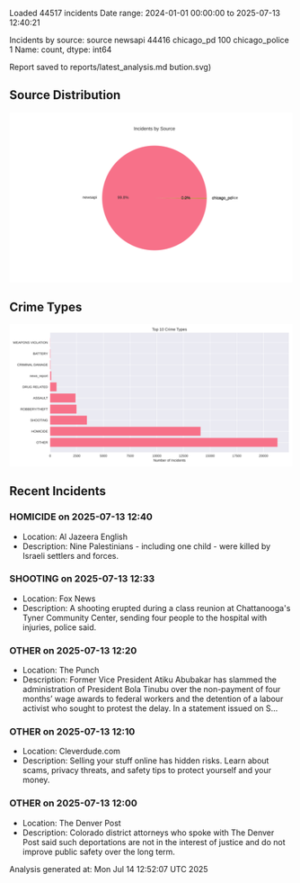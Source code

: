 
Loaded 44517 incidents
Date range: 2024-01-01 00:00:00 to 2025-07-13 12:40:21

Incidents by source:
source
newsapi           44416
chicago_pd          100
chicago_police        1
Name: count, dtype: int64

Report saved to reports/latest_analysis.md
bution.svg)

## Source Distribution
![Source Distribution](images/source_distribution.svg)

## Crime Types
![Crime Types](images/crime_types.svg)

## Recent Incidents

### HOMICIDE on 2025-07-13 12:40
- Location: Al Jazeera English
- Description: Nine Palestinians - including one child - were killed by Israeli settlers and forces.


### SHOOTING on 2025-07-13 12:33
- Location: Fox News
- Description: A shooting erupted during a class reunion at Chattanooga's Tyner Community Center, sending four people to the hospital with injuries, police said.


### OTHER on 2025-07-13 12:20
- Location: The Punch
- Description: Former Vice President Atiku Abubakar has slammed the administration of President Bola Tinubu over the non-payment of four months’ wage awards to federal workers and the detention of a labour activist who sought to protest the delay. In a statement issued on S…


### OTHER on 2025-07-13 12:10
- Location: Cleverdude.com
- Description: Selling your stuff online has hidden risks. Learn about scams, privacy threats, and safety tips to protect yourself and your money.


### OTHER on 2025-07-13 12:00
- Location: The Denver Post
- Description: Colorado district attorneys who spoke with The Denver Post said such deportations are not in the interest of justice and do not improve public safety over the long term.

Analysis generated at: Mon Jul 14 12:52:07 UTC 2025
